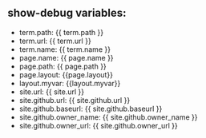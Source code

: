 ## show-debug variables:
  - term.path: {{ term.path }}
  - term.url: {{ term.url }}
  - term.name: {{ term.name }}
  - page.name: {{ page.name }}
  - page.path: {{ page.path }}
  - page.layout: {{page.layout}}
  - layout.myvar: {{layout.myvar}}
  - site.url: {{ site.url }}
  - site.github.url: {{ site.github.url }}
  - site.github.baseurl: {{ site.github.baseurl }}
  - site.github.owner_name: {{ site.github.owner_name }}
  - site.github.owner_url: {{ site.github.owner_url }}
